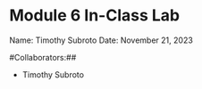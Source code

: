 # Module 6 In-Class Lab

Name: Timothy Subroto
Date: November 21, 2023

#Collaborators:##

- Timothy Subroto

